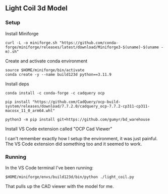 
## Light Coil 3d Model

### Setup

Install Miniforge
```
curl -L -o miniforge.sh "https://github.com/conda-forge/miniforge/releases/latest/download/Miniforge3-$(uname)-$(uname -m).sh"
```

Create and activate conda environment
```
source $HOME/miniforge/bin/activate
conda create -y --name build123d python==3.11.9
```

Install deps
```
conda install -c conda-forge -c cadquery ocp

pip install "https://github.com/CadQuery/ocp-build-system/releases/download/7.7.2.0/cadquery_ocp-7.7.2-cp311-cp311-macosx_11_0_arm64.whl"

python3 -m pip install git+https://github.com/gumyr/bd_warehouse
```

Install VS Code extension called "OCP Cad Viewer"

I can't remember exactly how I setup the environment, it was just painful. The VS Code extension did something too and it seemed to work.

### Running

In the VS Code terminal I've been running:
```
$HOME/miniforge/envs/build123d/bin/python ./light_coil.py
```

That pulls up the CAD viewer with the model for me.
